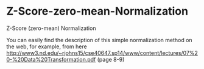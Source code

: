 # Z-Score-zero-mean-Normalization
Z-Score (zero-mean) Normalization

You can easily find the description of this simple normalization method on the web, for example, from here http://www3.nd.edu/~rjohns15/cse40647.sp14/www/content/lectures/07%20-%20Data%20Transformation.pdf (page 8-9)
